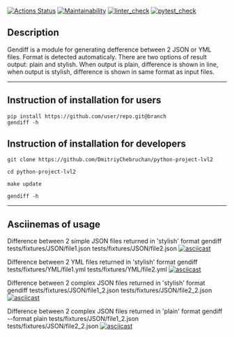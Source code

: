 [![Actions Status](https://github.com/DmitriyChebruchan/python-project-lvl2/workflows/hexlet-check/badge.svg)](https://github.com/DmitriyChebruchan/python-project-lvl2/actions)
[![Maintainability](https://api.codeclimate.com/v1/badges/54b91ece1062d51d180e/maintainability)](https://codeclimate.com/github/DmitriyChebruchan/python-project-lvl2/maintainability)
[![linter_check](https://github.com/DmitriyChebruchan/python-project-lvl2/workflows/linter-check/badge.svg)](https://github.com/DmitriyChebruchan/python-project-lvl2/actions/workflows/linter_check.yml)
[![pytest_check](https://github.com/DmitriyChebruchan/python-project-lvl2/workflows/pytest/badge.svg)](https://github.com/DmitriyChebruchan/python-project-lvl2/actions/workflows/pytest.yml)

## Description
Gendiff is a module for generating defference between 2 JSON or YML files.
Format is detected automaticaly. There are two options of result output:
plain and stylish. When output is plain, difference is shown in line, when
output is stylish, difference is shown in same format as input files.
***
## Instruction of installation for users
    pip install https://github.com/user/repo.git@branch
    gendiff -h

## Instruction of installation for developers
    git clone https://github.com/DmitriyChebruchan/python-project-lvl2

    cd python-project-lvl2

    make update

    gendiff -h
***
## Asciinemas of usage
Difference between 2 simple JSON files returned in 'stylish' format
    gendiff tests/fixtures/JSON/file1.json tests/fixtures/JSON/file2.json
[![asciicast](https://asciinema.org/a/499555.svg)](https://asciinema.org/a/499555)

Difference between 2 YML files returned in 'stylish' format
    gendiff tests/fixtures/YML/file1.yml tests/fixtures/YML/file2.yml
[![asciicast](https://asciinema.org/a/499635.svg)](https://asciinema.org/a/499635)

Difference between 2 complex JSON files returned in 'stylish' format
    gendiff tests/fixtures/JSON/file1_2.json tests/fixtures/JSON/file2_2.json
[![asciicast](https://asciinema.org/a/499636.svg)](https://asciinema.org/a/499636)

Difference between 2 complex JSON files returned in 'plain' format
    gendiff --format plain tests/fixtures/JSON/file1_2.json tests/fixtures/JSON/file2_2.json
[![asciicast](https://asciinema.org/a/499637.svg)](https://asciinema.org/a/499637)
